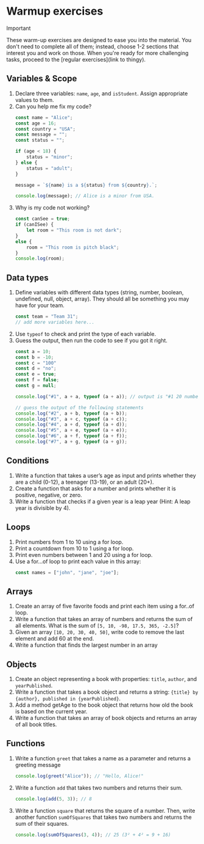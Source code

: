 



# Warmup exercises
> [!IMPORTANT]
> These warm-up exercises are designed to ease you into the material. You don't need to complete all of them; instead, choose 1-2 sections that interest you and work on those. When you're ready for more challenging tasks, proceed to the [regular exercises](link to thingy).


## Variables & Scope
1. Declare three variables: `name`, `age`, and `isStudent`. Assign appropriate values to them.
2. Can you help me fix my code?
    ``` js
    const name = "Alice";
    const age = 16;
    const country = "USA";
    const message = "";
    const status = "";

    if (age < 18) {
        status = "minor";
    } else {
        status = "adult";
    }

    message = `${name} is a ${status} from ${country}.`;

    console.log(message); // Alice is a minor from USA.
    ```
3. Why is my code not working?
    ```js
    const canSee = true;
    if (canISee) {
        let room = "This room is not dark";
    }
    else {
        room = "This room is pitch black";
    }
    console.log(room);
    ```


## Data types
1. Define variables with different data types (string, number, boolean, undefined, null, object, array). They should all be something you may have for your team.
    ```js
    const team = "Team 31";
    // add more variables here...
    ```
2. Use `typeof` to check and print the type of each variable.
3. Guess the output, then run the code to see if you got it right.
    ```js
    const a = 10;
    const b = -10;
    const c = "100"
    const d = "no";
    const e = true;
    const f = false;
    const g = null;

    console.log("#1", a + a, typeof (a + a)); // output is "#1 20 number"

    // guess the output of the following statements
    console.log("#2", a + b, typeof (a + b)); 
    console.log("#3", a + c, typeof (a + c));
    console.log("#4", a + d, typeof (a + d));
    console.log("#5", a + e, typeof (a + e));
    console.log("#6", a + f, typeof (a + f));
    console.log("#7", a + g, typeof (a + g));
    ```


## Conditions
1. Write a function that takes a user’s age as input and prints whether they are a child (0-12), a teenager (13-19), or an adult (20+).
2. Create a function that asks for a number and prints whether it is positive, negative, or zero.
3. Write a function that checks if a given year is a leap year (Hint: A leap year is divisible by 4).



## Loops
1. Print numbers from 1 to 10 using a for loop.
2. Print a countdown from 10 to 1 using a for loop.
2. Print even numbers between 1 and 20 using a for loop.
4. Use a for...of loop to print each value in this array:
    ```js
    const names = ["john", "jane", "joe"];
    ```



## Arrays
1. Create an array of five favorite foods and print each item using a for..of loop.
1. Write a function that takes an array of numbers and returns the sum of all elements. What is the sum of `[5, 10, -98, 17.5, 365, -2.5]`?
1. Given an array `[10, 20, 30, 40, 50]`, write code to remove the last element and add 60 at the end.
1. Write a function that finds the largest number in an array



## Objects
1. Create an object representing a book with properties: `title`, `author`, and `yearPublished`.
2. Write a function that takes a book object and returns a string: `{title} by {author}, published in {yearPublished}`.
3. Add a method getAge to the book object that returns how old the book is based on the current year.
4. Write a function that takes an array of book objects and returns an array of all book titles.


## Functions
1. Write a function `greet` that takes a name as a parameter and returns a greeting message
    ```js
    console.log(greet("Alice")); // "Hello, Alice!"
    ```
2. Write a function `add` that takes two numbers and returns their sum.
    ```js
    console.log(add(5, 3)); // 8
    ```
3. Write a function `square` that returns the square of a number. Then, write another function `sumOfSquares` that takes two numbers and returns the sum of their squares.
    ```js
    console.log(sumOfSquares(3, 4)); // 25 (3² + 4² = 9 + 16)
    ```